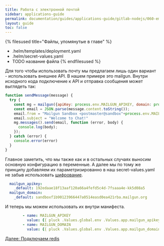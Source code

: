 ```yaml
---
title: Работа с электронной почтой
sidebar: applications-guide
permalink: documentation/guides/applications-guide/gitlab-nodejs/060-email.html
layout: guide
toc: false
---
```


{% filesused title="Файлы, упомянутые в главе" %}
- .helm/templates/deployment.yaml
- .helm/secret-values.yaml
- TODO название файла
{% endfilesused %}



Для того чтобы использовать почту мы предлагаем лишь один вариант - использовать внешнее API. В нашем примере это mailgun.
Внутри исходного кода подключение к API и отправка сообщения может выглядеть так:
```js
function sendMessage(message) {
  try {
    const mg = mailgun({apiKey: process.env.MAILGUN_APIKEY, domain: process.env.MAILGUN_DOMAIN});
    const email = JSON.parse(message.content.toString());
    email.from = "Mailgun Sandbox <postmaster@sandbox"+process.env.MAILGUN_FROM+">",
    email.subject = "Welcome to Chat!"
    mg.messages().send(email, function (error, body) {
      console.log(body);
    });
  } catch (error) {
    console.error(error)
  }
}

```
Главное заметить, что мы также как и в остальных случаях выносим основную конфигурацию в переменные. А далее мы по тому же принципу добавляем их параметризированно в наш secret-values.yaml не забыв использовать [шифрование](####секретные-переменные).
```yaml
  mailgun_apikey:
    _default: 192edaae18f13aaf120a66a4fefd5c4d-7fsaaa4e-kk5d08a5
  mailgun_domain:
    _default: sandboxf1b90123966447a0514easd0ea421rba.mailgun.org
```
И теперь мы можем использовать их внутри манифеста.
```yaml
        - name: MAILGUN_APIKEY
          value: {{ pluck .Values.global.env .Values.app.mailgun_apikey | first | default .Values.app.mailgun_apikey._default }}
        - name: MAILGUN_DOMAIN
          value: {{ pluck .Values.global.env .Values.app.mailgun_domain | first | default .Values.app.mailgun_domain._default | quote }}
```


<div>
    <a href="070-redis.html" class="nav-btn">Далее: Подключаем redis</a>
</div>
